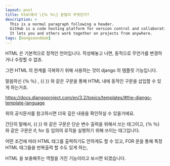 ```yaml
---
layout: post
title: html에서 \{％ ％\} 문법이 무엇인가?
description: >
  This is a normal paragraph following a header.
  GitHub is a code hosting platform for version control and collaboration.
  It lets you and others work together on projects from anywhere.
tags: [kongsoonddak]
---
```


HTML 은 기본적으로 정적인 언어입니다.
작성해놓고 나면, 동적으로 무언가를 변경하거나 수정할 수 없죠.

그런 HTML 의 한계를 극복하기 위해 사용하는 것이
django 의 템플릿 기능입니다.

말씀하신 \{％ ％\} , \{\{ \}\} 와 같은 구문을 통해 HTML 내에 동적인 구문을 삽입할 수 있게 하는거죠.

https://docs.djangoproject.com/en/3.2/topics/templates/#the-django-template-language

위의 공식문서를 참고하시면 더욱 깊은 내용을 확인하실 수 있을거에요.

간단히 말해서,
\{\{ \}\} 와 같은 구문은 단순 변수 출력을 위해서 쓰는 태그이고,
\{％ ％\} 와 같은 구문은 if, for 등 임의의 로직을 실행하기 위해 쓰이는 태그입니다.

어떤 조건에 따라 HTML 태그를 출력하기도 안하게도 할 수 있고,
FOR 문을 통해 특정 HTML 태그들을 반복출력 할 수도 있게 하는,

HTML 을 보충해주는 역할을 가진 기능이라고 보시면 되겠습니다.
